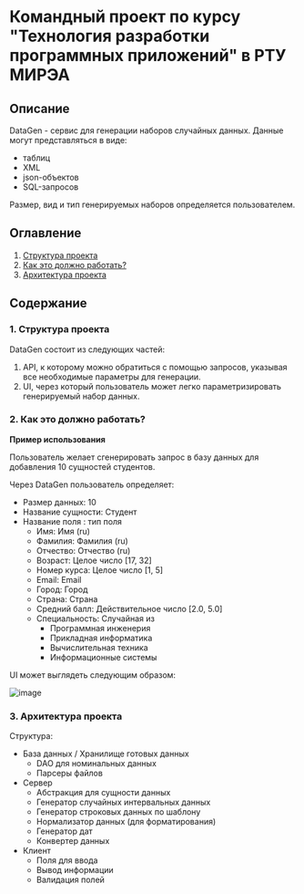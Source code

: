 # Командный проект по курсу "Технология разработки программных приложений" в РТУ МИРЭА
## Описание
DataGen - сервис для генерации наборов случайных данных. Данные могут представляться в виде:
- таблиц
- XML
- json-объектов
- SQL-запросов

Размер, вид и тип генерируемых наборов определяется пользователем.

## Оглавление
1. [Структура проекта](#ref1)
1. [Как это должно работать?](#ref2)
1. [Архитектура проекта](#ref3)
## Содержание

### <a name="ref1"></a> 1. Структура проекта

DataGen состоит из следующих частей:
1. API, к которому можно обратиться с помощью запросов, указывая все необходимые параметры для генерации.
2. UI, через который пользователь может легко параметризировать генерируемый набор данных.

### <a name="ref2"></a> 2. Как это должно работать?


**Пример использования**

Пользователь желает сгенерировать запрос в базу данных для добавления 10 сущностей студентов.

Через DataGen пользователь определяет:
- Размер данных: 10
- Название сущности: Студент
- Название поля : тип поля
  - Имя: Имя (ru)
  - Фамилия: Фамилия (ru)
  - Отчество: Отчество (ru)
  - Возраст: Целое число [17, 32]
  - Номер курса: Целое число [1, 5]
  - Email: Email
  - Город: Город
  - Страна: Страна
  - Средний балл: Действительное число [2.0, 5.0]
  - Специальность: Случайная из
      - Программная инженерия
      - Прикладная информатика
      - Вычислительная техника
      - Информационные системы

UI может выглядеть следующим образом:

![image](https://user-images.githubusercontent.com/71013663/161836843-3819ebfe-ff38-44e5-be0e-f9518475d837.png)

### <a name="ref3"></a> 3. Архитектура проекта

Структура:
- База данных / Хранилище готовых данных
  - DAO для номинальных данных
  - Парсеры файлов
- Сервер
  - Абстракция для сущности данных
  - Генератор случайных интервальных данных
  - Генератор строковых данных по шаблону
  - Нормализатор данных (для форматирования)
  - Генератор дат
  - Конвертер данных
- Клиент
  - Поля для ввода
  - Вывод информации
  - Валидация полей

